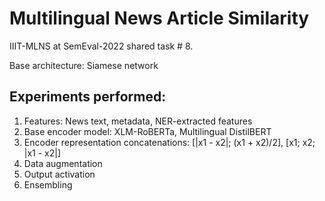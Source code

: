 # Multilingual News Article Similarity

IIIT-MLNS at SemEval-2022 shared task # 8.

Base architecture: Siamese network

## Experiments performed:

1. Features: News text, metadata, NER-extracted features
2. Base encoder model: XLM-RoBERTa, Multilingual DistilBERT
3. Encoder representation concatenations: \[|x1 - x2|; (x1 + x2)/2\], \[x1; x2; |x1 - x2|\]
4. Data augmentation
5. Output activation
6. Ensembling
